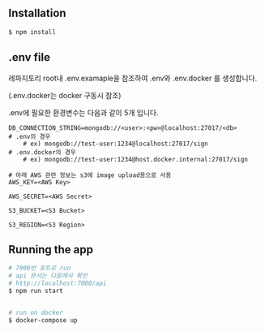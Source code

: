 ## Installation

```bash
$ npm install
```

## .env file

레파지토리 root내 .env.examaple을 참조하여 .env와 .env.docker 를 생성합니다.

(.env.docker는 docker 구동시 참조)

.env에 필요한 환경변수는 다음과 같이 5개 입니다.

```
DB_CONNECTION_STRING=mongodb://<user>:<pw>@localhost:27017/<db>
# .env의 경우
	# ex) mongodb://test-user:1234@localhost:27017/sign
# .env.docker의 경우
	# ex) mongodb://test-user:1234@host.docker.internal:27017/sign

# 아래 AWS 관련 정보는 s3에 image upload용으로 사용
AWS_KEY=<AWS Key>

AWS_SECRET=<AWS Secret>

S3_BUCKET=<S3 Bucket>

S3_REGION=<S3 Region>
```

## Running the app

```bash
# 7000번 포트로 run
# api 문서는 다음에서 확인
# http://localhost:7000/api
$ npm run start


# run on docker
$ docker-compose up
```

